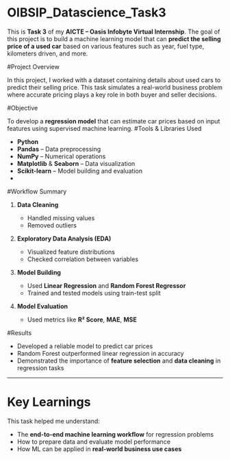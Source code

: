 # OIBSIP_Datascience_Task3

This is **Task 3** of my **AICTE – Oasis Infobyte Virtual Internship**. The goal of this project is to build a machine learning model that can **predict the selling price of a used car** based on various features such as year, fuel type, kilometers driven, and more.

#Project Overview

In this project, I worked with a dataset containing details about used cars to predict their selling price. This task simulates a real-world business problem where accurate pricing plays a key role in both buyer and seller decisions.

#Objective

To develop a **regression model** that can estimate car prices based on input features using supervised machine learning.
#Tools & Libraries Used

- **Python**
- **Pandas** – Data preprocessing
- **NumPy** – Numerical operations
- **Matplotlib** & **Seaborn** – Data visualization
- **Scikit-learn** – Model building and evaluation
-       
#Workflow Summary

1. **Data Cleaning**
   - Handled missing values
   - Removed outliers
  
2. **Exploratory Data Analysis (EDA)**
   - Visualized feature distributions
   - Checked correlation between variables

3. **Model Building**
   - Used **Linear Regression** and **Random Forest Regressor**
   - Trained and tested models using train-test split

4. **Model Evaluation**
   - Used metrics like **R² Score**, **MAE**, **MSE**

#Results

- Developed a reliable model to predict car prices
- Random Forest outperformed linear regression in accuracy
- Demonstrated the importance of **feature selection** and **data cleaning** in regression tasks

---

# Key Learnings

This task helped me understand:
- The **end-to-end machine learning workflow** for regression problems
- How to prepare data and evaluate model performance
- How ML can be applied in **real-world business use cases**
